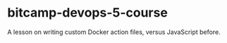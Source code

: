 # bitcamp-devops-5-course
A lesson on writing custom Docker action files, versus JavaScript before.
